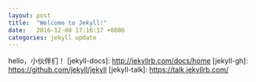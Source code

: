 ```yaml
---
layout: post
title:  "Welcome to Jekyll!"
date:   2016-12-08 17:16:17 +0800
categories: jekyll update
---
```


hello，小伙伴们！
[jekyll-docs]: http://jekyllrb.com/docs/home
[jekyll-gh]:   https://github.com/jekyll/jekyll
[jekyll-talk]: https://talk.jekyllrb.com/
